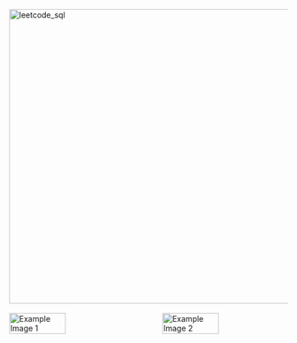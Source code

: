<img width="533" alt="leetcode_sql" src="https://github.com/user-attachments/assets/f85a5a12-43f9-421a-9508-3b90854ccee6" width="100%">
<br><br>
<!--
<img width="471" alt="image" src="https://github.com/user-attachments/assets/76dae8de-38fe-4863-8ad2-d9832431bf03" width="100">
--><!--
<img width="446" alt="image" src="https://github.com/user-attachments/assets/9aeb1c33-ff4a-4db6-aa99-55ee1457d950" width="100">
-->

<div style="display: flex; justify-content: space-between; align-items: center;">
  <img src="https://github.com/user-attachments/assets/76dae8de-38fe-4863-8ad2-d9832431bf03" alt="Example Image 1" style="width: 45%;">

  <img src="https://github.com/user-attachments/assets/9aeb1c33-ff4a-4db6-aa99-55ee1457d950" alt="Example Image 2" style="width: 45%;">
</div>

